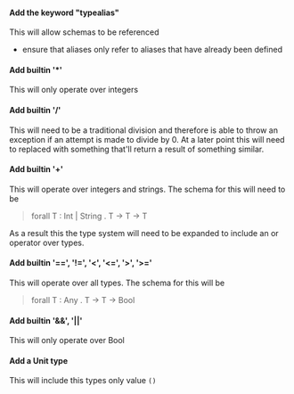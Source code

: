 #### Add the keyword "typealias"

This will allow schemas to be referenced

* ensure that aliases only refer to aliases that have already been defined
 

#### Add builtin '*'

This will only operate over integers


#### Add builtin '/'

This will need to be a traditional division and therefore is able to throw an exception if an attempt is made to divide
by 0.  At a later point this will need to replaced with something that'll return a result of something similar.


#### Add builtin '+'

This will operate over integers and strings.  The schema for this will need to be

> forall T : Int | String . T -> T -> T


As a result this the type system will need to be expanded to include an or operator over types.


#### Add builtin '==', '!=', '<', '<=', '>', '>='

This will operate over all types.  The schema for this will be

> forall T : Any . T -> T -> Bool


#### Add builtin '&&', '||'

This will only operate over Bool


#### Add a Unit type

This will include this types only value `()`